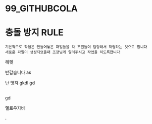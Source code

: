 # 99_GITHUBCOLA

# 충돌 방지 RULE
```
기본적으로 작업은 만들어놓은 파일들을 각 조원들이 담당해서 작업하는 것으로 합니다
새로운 파일이 생성되었을때 조장님께 알려주시고 작업을 하도록합니다
```

헤헷

반갑습니다
as


난 멋져
gkdl
gd

<br>gd

헬로우자바

.

